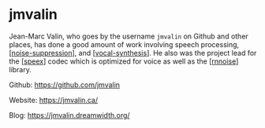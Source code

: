 # jmvalin

Jean-Marc Valin, who goes by the username `jmvalin` on Github and other places, has done a good amount of work involving speech processing, [[noise-suppression]], and [[vocal-synthesis]].  He also was the project lead for the [[speex]] codec which is optimized for voice as well as the [[rnnoise]] library.

Github: <https://github.com/jmvalin>

Website: <https://jmvalin.ca/>

Blog: <https://jmvalin.dreamwidth.org/>

[//begin]: # "Autogenerated link references for markdown compatibility"
[noise-suppression]: noise-suppression "noise-suppression"
[vocal-synthesis]: vocal-synthesis "vocal synthesis"
[speex]: speex "speex"
[rnnoise]: rnnoise "rnnoise"
[//end]: # "Autogenerated link references"
